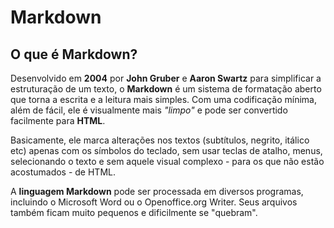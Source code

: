 # Markdown

## O que é Markdown?

Desenvolvido em **2004** por **John Gruber** e **Aaron Swartz** para simplificar a estruturação de um texto, o **Markdown** é um sistema de formatação aberto que torna a escrita e a leitura mais simples. Com uma codificação mínima, além de fácil, ele é visualmente mais *"limpo"* e pode ser convertido facilmente para **HTML**.

Basicamente, ele marca alterações nos textos (subtítulos, negrito, itálico etc) apenas com os símbolos do teclado, sem usar teclas de atalho, menus, selecionando o texto e sem aquele visual complexo - para os que não estão acostumados - de HTML.

A **linguagem Markdown** pode ser processada em diversos programas, incluindo o Microsoft Word ou o Openoffice.org Writer. Seus arquivos também ficam muito pequenos e dificilmente se "quebram".
